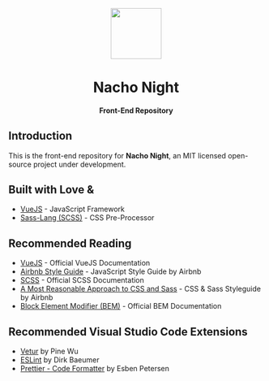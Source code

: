 <style>
.center {
  display: flex;
  justify-content: center;
  align-items: center;
}
</style>

<a class="center" href="https://github.com/NachoNight" target="_blank" rel="noopener noreferrer"><img class="center" src="https://vuejs.org/images/logo.png" width="100"></a>

<h1 class="center">Nacho Night</h1>
<h4 class="center">Front-End Repository</h4>

## Introduction

This is the front-end repository for **Nacho Night**, an MIT licensed open-source project under development.

## Built with Love &

- [VueJS](https://vuejs.org/) - JavaScript Framework
- [Sass-Lang (SCSS)](https://sass-lang.com/) - CSS Pre-Processor

## Recommended Reading

- [VueJS](https://vuejs.org/v2/guide/) - Official VueJS Documentation
- [Airbnb Style Guide](https://github.com/airbnb/javascript) - JavaScript Style Guide by Airbnb
- [SCSS](https://sass-lang.com/documentation) - Official SCSS Documentation
- [A Most Reasonable Approach to CSS and Sass](https://github.com/airbnb/css) - CSS & Sass Styleguide by Airbnb
- [Block Element Modifier (BEM)](https://en.bem.info/methodology/) - Official BEM Documentation

## Recommended Visual Studio Code Extensions

- [Vetur](https://marketplace.visualstudio.com/items?itemName=octref.vetur) by Pine Wu
- [ESLint](https://marketplace.visualstudio.com/items?itemName=dbaeumer.vscode-eslint) by Dirk Baeumer
- [Prettier - Code Formatter](https://marketplace.visualstudio.com/items?itemName=esbenp.prettier-vscode) by Esben Petersen

